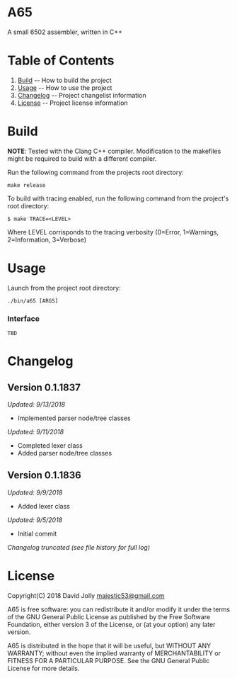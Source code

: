 A65
===

A small 6502 assembler, written in C++

Table of Contents
=================

1. [Build](https://github.com/majestic53/a65#build) -- How to build the project
2. [Usage](https://github.com/majestic53/a65#usage) -- How to use the project
3. [Changelog](https://github.com/majestic53/a65#changelog) -- Project changelist information
4. [License](https://github.com/majestic53/a65#license) -- Project license information

Build
=====

__NOTE__: Tested with the Clang C++ compiler. Modification to the makefiles might be required to build with a different compiler.

Run the following command from the projects root directory:

```
make release
```

To build with tracing enabled, run the following command from the project's root directory:

```
$ make TRACE=<LEVEL>
```

Where LEVEL corrisponds to the tracing verbosity (0=Error, 1=Warnings, 2=Information, 3=Verbose)

Usage
=====

Launch from the project root directory:

```
./bin/a65 [ARGS]
```

### Interface

```
TBD
```

Changelog
=========

Version 0.1.1837
----------------
*Updated: 9/13/2018*

* Implemented parser node/tree classes

*Updated: 9/11/2018*

* Completed lexer class
* Added parser node/tree classes

Version 0.1.1836
----------------
*Updated: 9/9/2018*

* Added lexer class

*Updated: 9/5/2018*

* Initial commit

*Changelog truncated (see file history for full log)*

License
=======

Copyright(C) 2018 David Jolly <majestic53@gmail.com>

A65 is free software: you can redistribute it and/or modify
it under the terms of the GNU General Public License as published by
the Free Software Foundation, either version 3 of the License, or
(at your option) any later version.

A65 is distributed in the hope that it will be useful,
but WITHOUT ANY WARRANTY; without even the implied warranty of
MERCHANTABILITY or FITNESS FOR A PARTICULAR PURPOSE.  See the
GNU General Public License for more details.
